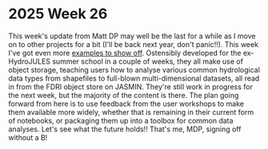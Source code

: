# 2025 Week 26

This week's update from Matt DP may well be the last for a while as I move on to other projects for a bit (I'll be back next year, don't panic!!). 
This week I've got even more [examples to show off](https://github.com/NERC-CEH/dri_gridded_data/tree/example_notebook/notebooks). Ostensibly developed for the ex-HydroJULES summer school in a couple of weeks, they all make use of object storage, teaching users how to analyse various common hydrological data types from shapefiles to full-blown multi-dimensional datasets, all read in from the FDRI object store on JASMIN. They're still work in progress for the next week, but the majority of the content is there. The plan going forward from here is to use feedback from the user workshops to make them available more widely, whether that is remaining in their current form of notebooks, or packaging them up into a toolbox for common data analyses. Let's see what the future holds!! That's me, MDP, signing off without a B! 
